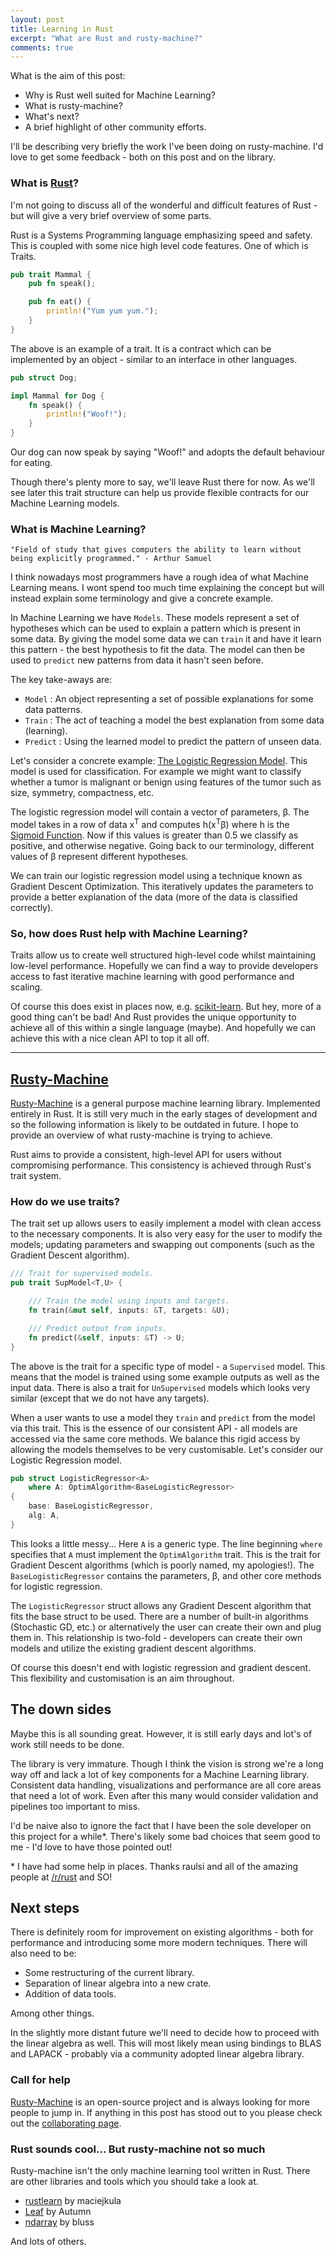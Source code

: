 ```yaml
---
layout: post
title: Learning in Rust
excerpt: "What are Rust and rusty-machine?"
comments: true
---
```


What is the aim of this post:

- Why is Rust well suited for Machine Learning?
- What is rusty-machine?
- What's next?
- A brief highlight of other community efforts.

I'll be describing very briefly the work I've been doing on rusty-machine. I'd love to get some feedback - both on this post and on the library.

### What is [Rust](https://www.rust-lang.org/)?

I'm not going to discuss all of the wonderful and difficult features of Rust - but will give a very brief overview of some parts.

Rust is a Systems Programming language emphasizing speed and safety. This is coupled with some nice high level code features. One of which is Traits. 


```rust
pub trait Mammal {
	pub fn speak();

	pub fn eat() {
		println!("Yum yum yum.");
	}
}
```

The above is an example of a trait. It is a contract which can be implemented by an object - similar to an interface in other languages.

```rust
pub struct Dog;

impl Mammal for Dog {
	fn speak() {
		println!("Woof!");
	}
}
```

Our dog can now speak by saying "Woof!" and adopts the default behaviour for eating.

Though there's plenty more to say, we'll leave Rust there for now. As we'll see later this trait structure can help us provide flexible contracts for our Machine Learning models.

### What is Machine Learning?

```
"Field of study that gives computers the ability to learn without being explicitly programmed." - Arthur Samuel
```

I think nowadays most programmers have a rough idea of what Machine Learning means. I wont spend too much time explaining the concept but will instead explain some terminology and give a concrete example.

In Machine Learning we have `Models`. These models represent a set of hypotheses which can be used to explain a pattern which is present in some data. By giving the model some data we can `train` it and have it learn this pattern - the best hypothesis to fit the data. The model can then be used to `predict` new patterns from data it hasn't seen before.

The key take-aways are:

- `Model` : An object representing a set of possible explanations for some data patterns.
- `Train` : The act of teaching a model the best explanation from some data (learning).
- `Predict` : Using the learned model to predict the pattern of unseen data.

Let's consider a concrete example: [The Logistic Regression Model](https://en.wikipedia.org/wiki/Logistic_regression). This model is used for classification. For example we might want to classify whether a tumor is malignant or benign using features of the tumor such as size, symmetry, compactness, etc.

The logistic regression model will contain a vector of parameters, β. The model takes in a row of data x<sup>T</sup> and computes h(x<sup>T</sup>β) where h is the [Sigmoid Function](https://en.wikipedia.org/wiki/Sigmoid_function). Now if this values is greater than 0.5 we classify as positive, and otherwise negative. Going back to our terminology, different values of β represent different hypotheses.

We can train our logistic regression model using a technique known as Gradient Descent Optimization. This iteratively updates the parameters to provide a better explanation of the data (more of the data is classified correctly).

### So, how does Rust help with Machine Learning?

Traits allow us to create well structured high-level code whilst maintaining low-level performance. Hopefully we can find a way to provide developers access to fast iterative machine learning with good performance and scaling.

Of course this does exist in places now, e.g. [scikit-learn](http://scikit-learn.org/). But hey, more of a good thing can't be bad! And Rust provides the unique opportunity to achieve all of this within a single language (maybe). And hopefully we can achieve this with a nice clean API to top it all off.

---

## [Rusty-Machine](https://github.com/AtheMathmo/rusty-machine)

[Rusty-Machine](https://github.com/AtheMathmo/rusty-machine) is a general purpose machine learning library. Implemented entirely in Rust. It is still very much in the early stages of development and so the following information is likely to be outdated in future. I hope to provide an overview of what rusty-machine is trying to achieve.

Rust aims to provide a consistent, high-level API for users without compromising performance. This consistency is achieved through Rust's trait system.

### How do we use traits?

The trait set up allows users to easily implement a model with clean access to the necessary components. It is also very easy for the user to modify the models; updating parameters and swapping out components (such as the Gradient Descent algorithm).

```rust
/// Trait for supervised models.
pub trait SupModel<T,U> {

    /// Train the model using inputs and targets.
    fn train(&mut self, inputs: &T, targets: &U);

    /// Predict output from inputs.
    fn predict(&self, inputs: &T) -> U;
}
```

The above is the trait for a specific type of model - a `Supervised` model. This means that the model is trained using some example outputs as well as the input data. There is also a trait for `UnSupervised` models which looks very similar (except that we do not have any targets).

When a user wants to use a model they `train` and `predict` from the model via this trait. This is the essence of our consistent API - all models are accessed via the same core methods. We balance this rigid access by allowing the models themselves to be very customisable. Let's consider our Logistic Regression model.

```rust
pub struct LogisticRegressor<A>
    where A: OptimAlgorithm<BaseLogisticRegressor>
{
    base: BaseLogisticRegressor,
    alg: A,
}
```

This looks a little messy... Here `A` is a generic type. The line beginning `where` specifies that `A` must implement the `OptimAlgorithm` trait. This is the trait for Gradient Descent algorithms (which is poorly named, my apologies!). The `BaseLogisticRegressor` contains the parameters, β, and other core methods for logistic regression.

The `LogisticRegressor` struct allows any Gradient Descent algorithm that fits the base struct to be used. There are a number of built-in algorithms (Stochastic GD, etc.) or alternatively the user can create their own and plug them in. This relationship is two-fold - developers can create their own models and utilize the existing gradient descent algorithms.

Of course this doesn't end with logistic regression and gradient descent. This flexibility and customisation is an aim throughout.

## The down sides

Maybe this is all sounding great. However, it is still early days and lot's of work still needs to be done.

The library is very immature. Though I think the vision is strong we're a long way off and lack a lot of key components for a Machine Learning library. Consistent data handling, visualizations and performance are all core areas that need a lot of work. Even after this many would consider validation and pipelines too important to miss.

I'd be naive also to ignore the fact that I have been the sole developer on this project for a while\*. There's likely some bad choices that seem good to me - I'd love to have those pointed out!

\* I have had some help in places. Thanks raulsi and all of the amazing people at [/r/rust](https://www.reddit.com/r/rust/) and SO!

## Next steps

There is definitely room for improvement on existing algorithms - both for performance and introducing some more modern techniques. There will also need to be:

- Some restructuring of the current library.
- Separation of linear algebra into a new crate.
- Addition of data tools.

Among other things.

In the slightly more distant future we'll need to decide how to proceed with the linear algebra as well. This will most likely mean using bindings to BLAS and LAPACK - probably via a community adopted linear algebra library.

### Call for help

[Rusty-Machine](https://github.com/AtheMathmo/rusty-machine) is an open-source project and is always looking for more people to jump in. If anything in this post has stood out to you please check out the [collaborating page](https://github.com/AtheMathmo/rusty-machine/blob/master/CONTRIBUTING.md).

### Rust sounds cool... But rusty-machine not so much

Rusty-machine isn't the only machine learning tool written in Rust. There are other libraries and tools which you should take a look at.

- [rustlearn](https://github.com/maciejkula/rustlearn) by maciejkula
- [Leaf](https://github.com/autumnai/leaf/tree/master/src) by Autumn
- [ndarray](https://github.com/bluss/rust-ndarray) by bluss

And lots of others.